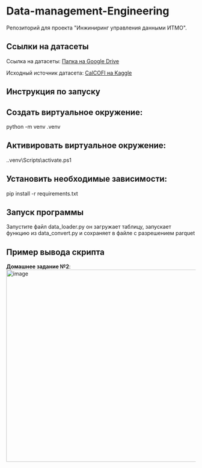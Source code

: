 # Data-management-Engineering

Репозиторий для проекта "Инжиниринг управления данными ИТМО".

## Ссылки на датасеты

Ссылка на датасеты: [Папка на Google Drive](https://drive.google.com/drive/folders/1GvA6M1ma6kzHevxSzJbiYUt6M8fEsJ1H?usp=sharing) 

Исходный источник датасета: [CalCOFI на Kaggle](https://www.kaggle.com/datasets/sohier/calcofi?utm_source=chatgpt.com&select=cast.csv)

## Инструкция по запуску

## Создать виртуальное окружение:
python -m venv .venv

## Активировать виртуальное окружение:
..venv\Scripts\activate.ps1

## Установить необходимые зависимости:
pip install -r requirements.txt

## Запуск программы
Запустите файл data_loader.py он загружает таблицу, запускает функцию из data_convert.py и сохраняет в файле с разрешением parquet

## Пример вывода скрипта

**Домашнее задание №2**:<img width="1113" height="511" alt="image" src="https://github.com/user-attachments/assets/54853796-a311-4344-a7dc-8fe9b9458fee" />
